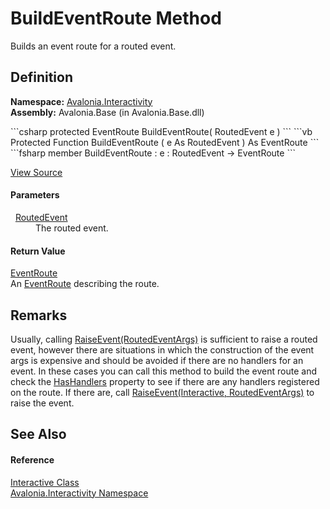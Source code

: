 # BuildEventRoute Method


Builds an event route for a routed event.



## Definition
**Namespace:** <a href="N_Avalonia_Interactivity">Avalonia.Interactivity</a>  
**Assembly:** Avalonia.Base (in Avalonia.Base.dll)

<Tabs groupId="api-code-preview">
<TabItem value="csharp" label="C#">
```csharp
protected EventRoute BuildEventRoute(
	RoutedEvent e
)
```
</TabItem>
<TabItem value="vb" label="VB">
```vb
Protected Function BuildEventRoute ( 
	e As RoutedEvent
) As EventRoute
```
</TabItem>
<TabItem value="fsharp" label="F#">
```fsharp
member BuildEventRoute : 
        e : RoutedEvent -> EventRoute 
```
</TabItem>
</Tabs>



<a href="https://github.com/AvaloniaUI/Avalonia/tree/master/src/Avalonia.Base/Interactivity/Interactive.cs#L143" title="View the source code">View Source</a>



#### Parameters
<dl><dt>  <a href="T_Avalonia_Interactivity_RoutedEvent">RoutedEvent</a></dt><dd>The routed event.</dd></dl>

#### Return Value
<a href="T_Avalonia_Interactivity_EventRoute">EventRoute</a>  
An <a href="T_Avalonia_Interactivity_EventRoute">EventRoute</a> describing the route.

## Remarks
Usually, calling <a href="M_Avalonia_Interactivity_Interactive_RaiseEvent">RaiseEvent(RoutedEventArgs)</a> is sufficient to raise a routed event, however there are situations in which the construction of the event args is expensive and should be avoided if there are no handlers for an event. In these cases you can call this method to build the event route and check the <a href="P_Avalonia_Interactivity_EventRoute_HasHandlers">HasHandlers</a> property to see if there are any handlers registered on the route. If there are, call <a href="M_Avalonia_Interactivity_EventRoute_RaiseEvent">RaiseEvent(Interactive, RoutedEventArgs)</a> to raise the event.

## See Also


#### Reference
<a href="T_Avalonia_Interactivity_Interactive">Interactive Class</a>  
<a href="N_Avalonia_Interactivity">Avalonia.Interactivity Namespace</a>  

